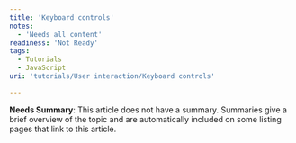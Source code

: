 ```yaml
---
title: 'Keyboard controls'
notes:
  - 'Needs all content'
readiness: 'Not Ready'
tags:
  - Tutorials
  - JavaScript
uri: 'tutorials/User interaction/Keyboard controls'

---
```

**Needs Summary**: This article does not have a summary. Summaries give a brief overview of the topic and are automatically included on some listing pages that link to this article.

